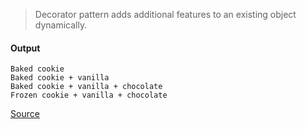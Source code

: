> Decorator pattern adds additional features to an existing object dynamically.

#### Output
```
Baked cookie
Baked cookie + vanilla
Baked cookie + vanilla + chocolate
Frozen cookie + vanilla + chocolate
```

[Source](https://www.programcreek.com/2012/05/java-design-pattern-decorator-decorate-your-girlfriend/)
